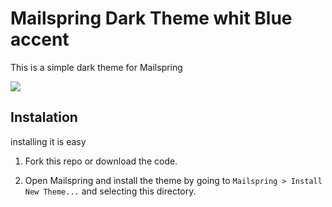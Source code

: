 # Mailspring Dark Theme whit Blue accent
This is a simple dark theme for Mailspring


<img src="https://raw.githubusercontent.com/Foundry376/Mailspring-Theme-Starter/master/screenshot/custom-theme.png" />



## Instalation

installing it is easy

1. Fork this repo or download the code. 

2. Open Mailspring  and install the theme by going to `Mailspring > Install New Theme...`
   and selecting this directory.

